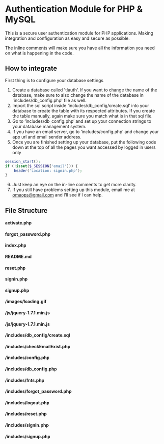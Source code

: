 # Authentication Module for PHP & MySQL
This is a secure user authentication module for PHP applications. Making integration and configuration as easy and secure as possible. 

The inline comments will make sure you have all the information you need on what is happening in the code.

## How to integrate
First thing is to configure your database settings.
1. Create a database called 'tlauth'. If you want to change the name of the database, make sure to also change the name of the database in 'includes/db_config.php' file as well.
2. Import the sql script inside ‘includes/db_config/create.sql’ into your database to create the table with its respected attributes. If you create the table manually, again make sure you match what is in that sql file.
3. Go to ‘includes/db_config.php’ and set up your connection strings to your database management system.
4. If you have an email server, go to ‘includes/config.php’ and change your app url and email sender address.
5. Once you are finished setting up your database, put the following code down at the top of all the pages you want accessed by logged in users only
```php
session_start();
if (!isset($_SESSION['email'])) {
    header('Location: signin.php');
}
```
6. Just keep an eye on the in-line comments to get more clarity.
7. If you still have problems setting up this module, email me at omaops@gmail.com and I’ll see if I can help.

## File Structure
#### activate.php
#### forgot_password.php
#### index.php
#### README.md
#### reset.php
#### signin.php
#### signup.php
#### /images/loading.gif
#### /js/jquery-1.7.1.min.js
#### /js/jquery-1.7.1.min.js
#### /includes/db_config/create.sql
#### /includes/checkEmailExist.php
#### /includes/config.php
#### /includes/db_config.php
#### /includes/fnts.php
#### /includes/forgot_password.php
#### /includes/logout.php
#### /includes/reset.php
#### /includes/signin.php
#### /includes/signup.php
